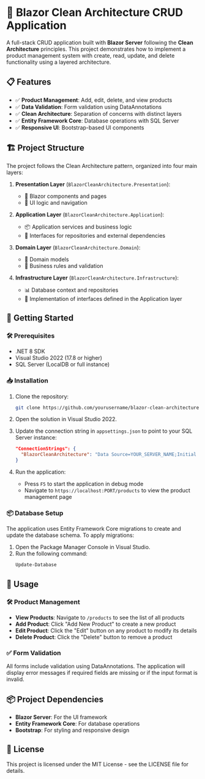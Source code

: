 # 🚀 Blazor Clean Architecture CRUD Application

A full-stack CRUD application built with **Blazor Server** following the **Clean Architecture** principles. This project demonstrates how to implement a product management system with create, read, update, and delete functionality using a layered architecture.

## 📋 Features

- ✅ **Product Management**: Add, edit, delete, and view products
- ✅ **Data Validation**: Form validation using DataAnnotations
- ✅ **Clean Architecture**: Separation of concerns with distinct layers
- ✅ **Entity Framework Core**: Database operations with SQL Server
- ✅ **Responsive UI**: Bootstrap-based UI components

## 🏗️ Project Structure

The project follows the Clean Architecture pattern, organized into four main layers:

1. **Presentation Layer** (`BlazorCleanArchitecture.Presentation`):
   - 📱 Blazor components and pages
   - 🔄 UI logic and navigation

2. **Application Layer** (`BlazorCleanArchitecture.Application`):
   - 📦 Application services and business logic
   - 🔄 Interfaces for repositories and external dependencies

3. **Domain Layer** (`BlazorCleanArchitecture.Domain`):
   - 📐 Domain models
   - 🔄 Business rules and validation

4. **Infrastructure Layer** (`BlazorCleanArchitecture.Infrastructure`):
   - 📊 Database context and repositories
   - 🔄 Implementation of interfaces defined in the Application layer

## 🚀 Getting Started

### 🛠️ Prerequisites

- .NET 8 SDK
- Visual Studio 2022 (17.8 or higher)
- SQL Server (LocalDB or full instance)

### 📥 Installation

1. Clone the repository:
   ```bash
   git clone https://github.com/yourusername/blazor-clean-architecture.git
   ```

2. Open the solution in Visual Studio 2022.

3. Update the connection string in `appsettings.json` to point to your SQL Server instance:
   ```json
   "ConnectionStrings": {
     "BlazorCleanArchitecture": "Data Source=YOUR_SERVER_NAME;Initial Catalog=BlazorCleanArchitecture;Integrated Security=True;Trust Server Certificate=True"
   }
   ```

4. Run the application:
   - Press `F5` to start the application in debug mode
   - Navigate to `https://localhost:PORT/products` to view the product management page

### 📦 Database Setup

The application uses Entity Framework Core migrations to create and update the database schema. To apply migrations:

1. Open the Package Manager Console in Visual Studio.
2. Run the following command:
   ```bash
   Update-Database
   ```

## 📖 Usage

### 🛠️ Product Management

- **View Products**: Navigate to `/products` to see the list of all products
- **Add Product**: Click "Add New Product" to create a new product
- **Edit Product**: Click the "Edit" button on any product to modify its details
- **Delete Product**: Click the "Delete" button to remove a product

### ✅ Form Validation

All forms include validation using DataAnnotations. The application will display error messages if required fields are missing or if the input format is invalid.

## 📦 Project Dependencies

- **Blazor Server**: For the UI framework
- **Entity Framework Core**: For database operations
- **Bootstrap**: For styling and responsive design

## 📄 License

This project is licensed under the MIT License - see the LICENSE file for details.